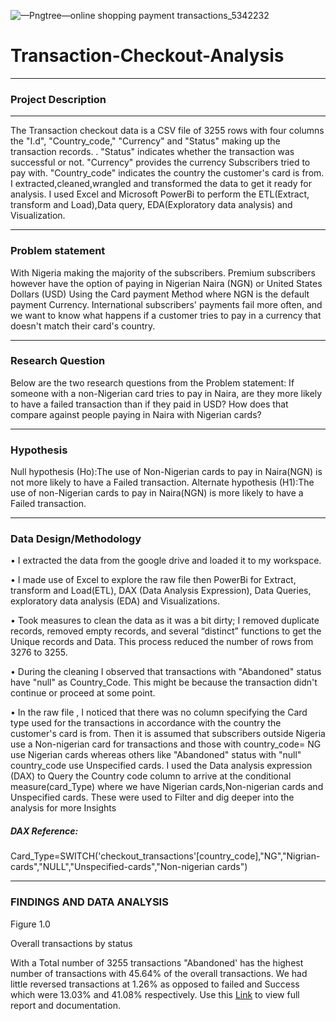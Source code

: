 ![—Pngtree—online shopping payment transactions_5342232](https://user-images.githubusercontent.com/91569726/176081461-8c0e6610-4f24-44ad-b20d-5af3754a6b63.png)
# Transaction-Checkout-Analysis
_______
### Project Description
_______
 The Transaction checkout data is a CSV file of 3255 rows with four columns the "I.d", "Country_code," "Currency"  and "Status" making up the transaction records. . "Status" indicates whether the transaction was successful or not. "Currency" provides the currency Subscribers tried to pay with. "Country_code" indicates the country the customer's card is from.
 I extracted,cleaned,wrangled and transformed the data to get it  ready for analysis. I used Excel and Microsoft PowerBi  to perform the  ETL(Extract, transform and Load),Data query, EDA(Exploratory data analysis) and Visualization.
________
### Problem statement
   With Nigeria making the majority of the subscribers.  Premium subscribers however have the option of paying in Nigerian Naira (NGN) or United States Dollars (USD) Using the Card payment Method where NGN is the default payment Currency.
  International subscribers' payments fail more often, and we want to know what happens if a customer tries to pay in a currency that doesn't match their card's country.
________
### Research Question
 Below are the two research questions from the Problem statement:
If someone with a non-Nigerian card tries to pay in Naira, are they more likely to have a failed transaction than if they paid in USD? 
How does that compare against people paying in Naira with Nigerian cards?
______
### Hypothesis
Null hypothesis (Ho):The use of Non-Nigerian cards to pay in Naira(NGN) is not more likely to have a Failed transaction.
Alternate hypothesis (H1):The use of non-Nigerian cards to pay in Naira(NGN) is more likely to have a Failed transaction.
________

### Data Design/Methodology 
• I extracted the data from the google drive and loaded it  to my workspace.

• I made use of Excel to explore the raw file  then PowerBi for Extract, transform and Load(ETL), DAX (Data Analysis Expression), Data Queries, exploratory data analysis (EDA) and Visualizations.

• Took measures to clean the data as it was a bit dirty; I removed duplicate records, removed empty records, and several “distinct” functions to get the Unique records and Data. This process  reduced the number of rows from 3276 to 3255.

• During the cleaning I observed that transactions with "Abandoned" status  have "null" as Country_Code. This might be because the transaction didn't continue or proceed at some point.

• In the raw file , I  noticed that there was no column specifying the Card type used for the transactions in accordance with the country the customer's card is from. Then it is assumed that subscribers outside Nigeria use a Non-nigerian card for transactions and those with country_code= NG use Nigerian cards whereas others like "Abandoned" status with "null" country_code use Unspecified cards. I used the Data analysis expression (DAX) to Query the Country code column to arrive at the conditional measure(card_Type) where we have Nigerian cards,Non-nigerian cards and Unspecified cards. These were used to Filter and dig deeper into the analysis for more Insights
##### DAX Reference:
Card_Type=SWITCH('checkout_transactions'[country_code],"NG","Nigrian-cards","NULL","Unspecified-cards","Non-nigerian cards")
______
### FINDINGS AND DATA ANALYSIS

Figure 1.0

Overall transactions by status

With a  Total number of 3255 transactions "Abandoned' has the highest number of transactions with 45.64% of the overall transactions. We had little reversed transactions at 1.26% as opposed to failed and Success which were 13.03% and 41.08% respectively.
Use this [Link](https://open.substack.com/pub/fabulousnani/p/transaction-checkout-report?r=accg3&utm_campaign=post&utm_medium=web) to view full report and documentation.




